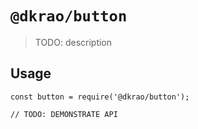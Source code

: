 # `@dkrao/button`

> TODO: description

## Usage

```
const button = require('@dkrao/button');

// TODO: DEMONSTRATE API
```
